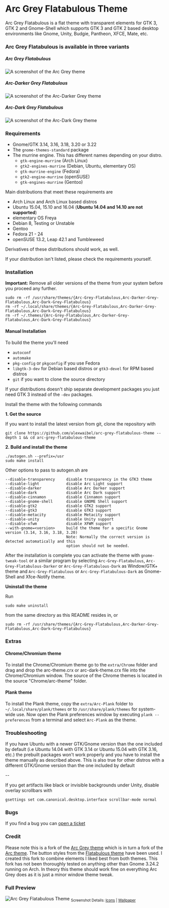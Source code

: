 # Arc Grey Flatabulous Theme

Arc Grey Flatabulous is a flat theme with transparent elements for GTK 3, GTK 2 and Gnome-Shell which supports GTK 3 and GTK 2 based desktop environments like Gnome, Unity, Budgie, Pantheon, XFCE, Mate, etc.

### Arc Grey Flatabulous is available in three variants

##### Arc Grey Flatabulous

![A screenshot of the Arc Grey theme](http://i.imgur.com/oi7y9BP.jpg)

##### Arc-Darker Grey Flatabulous

![A screenshot of the Arc-Darker Grey theme](http://i.imgur.com/4BatNqe.jpg)

##### Arc-Dark Grey Flatabulous

![A screenshot of the Arc-Dark Grey theme](http://i.imgur.com/TnnCLKw.jpg)

### Requirements

* Gnome/GTK 3.14, 3.16, 3.18, 3.20 or 3.22
* The `gnome-themes-standard` package
* The murrine engine. This has different names depending on your distro.
  * `gtk-engine-murrine` (Arch Linux)
  * `gtk2-engines-murrine` (Debian, Ubuntu, elementary OS)
  * `gtk-murrine-engine` (Fedora)
  * `gtk2-engine-murrine` (openSUSE)
  * `gtk-engines-murrine` (Gentoo)

Main distributions that meet these requirements are

* Arch Linux and Arch Linux based distros
* Ubuntu 15.04, 15.10 and 16.04 (**Ubuntu 14.04 and 14.10 are not supported**)
* elementary OS Freya
* Debian 8, Testing or Unstable
* Gentoo
* Fedora 21 - 24
* openSUSE 13.2, Leap 42.1 and Tumbleweed

Derivatives of these distributions should work, as well.

If your distribution isn't listed, please check the requirements yourself.

### Installation

**Important:** Remove all older versions of the theme from your system before you proceed any further.

    sudo rm -rf /usr/share/themes/{Arc-Grey-Flatabulous,Arc-Darker-Grey-Flatabulous,Arc-Dark-Grey-Flatabulous}
    rm -rf ~/.local/share/themes/{Arc-Grey-Flatabulous,Arc-Darker-Grey-Flatabulous,Arc-Dark-Grey-Flatabulous}
    rm -rf ~/.themes/{Arc-Grey-Flatabulous,Arc-Darker-Grey-Flatabulous,Arc-Dark-Grey-Flatabulous}

#### Manual Installation

To build the theme you'll need
* `autoconf`
* `automake`
* `pkg-config` or `pkgconfig` if you use Fedora
* `libgtk-3-dev` for Debian based distros or `gtk3-devel` for RPM based distros
* `git` if you want to clone the source directory

If your distributions doesn't ship separate development packages you just need GTK 3 instead of the `-dev` packages.

Install the theme with the following commands

**1. Get the source**

If you want to install the latest version from git, clone the repository with

    git clone https://github.com/alexwaibel/arc-grey-flatabulous-theme --depth 1 && cd arc-grey-flatabulous-theme

**2. Build and install the theme**

    ./autogen.sh --prefix=/usr
    sudo make install

Other options to pass to autogen.sh are

    --disable-transparency     disable transparency in the GTK3 theme
    --disable-light            disable Arc Light support
    --disable-darker           disable Arc Darker support
    --disable-dark             disable Arc Dark support
    --disable-cinnamon         disable Cinnamon support
    --disable-gnome-shell      disable GNOME Shell support
    --disable-gtk2             disable GTK2 support
    --disable-gtk3             disable GTK3 support
    --disable-metacity         disable Metacity support
    --disable-unity            disable Unity support
    --disable-xfwm             disable XFWM support
    --with-gnome=<version>     build the theme for a specific Gnome version (3.14, 3.16, 3.18, 3.20)
                               Note: Normally the correct version is detected automatically and this
                               option should not be needed.

After the installation is complete you can activate the theme with `gnome-tweak-tool` or a similar program by selecting `Arc-Grey-Flatabulous`, `Arc-Grey-Flatabulous-Darker` or `Arc-Grey-Flatabulous-Dark` as Window/GTK+ theme and `Arc-Grey-Flatabulous` or `Arc-Grey-Flatabulous-Dark` as Gnome-Shell and Xfce-Notify theme.

**Uninstall the theme**

Run

    sudo make uninstall

from the same directory as this README resides in, or

    sudo rm -rf /usr/share/themes/{Arc-Grey-Flatabulous,Arc-Darker-Grey-Flatabulous,Arc-Dark-Grey-Flatabulous}

### Extras

#### Chrome/Chromium theme
To install the Chrome/Chromium theme go to the `extra/Chrome` folder and drag and drop the arc-theme.crx or arc-dark-theme.crx file into the Chrome/Chromium window. The source of the Chrome themes is located in the source "Chrome/arc-theme" folder.

#### Plank theme
To install the Plank theme, copy the `extra/Arc-Plank` folder to `~/.local/share/plank/themes` or to `/usr/share/plank/themes` for system-wide use.
Now open the Plank preferences window by executing `plank --preferences` from a terminal and select `Arc-Plank` as the theme.

### Troubleshooting

If you have Ubuntu with a newer GTK/Gnome version than the one included by default (i.e Ubuntu 14.04 with GTK 3.14 or Ubuntu 15.04 with GTK 3.16, etc.) the prebuilt packages won't work properly and you have to install the theme manually as described above.
This is also true for other distros with a different GTK/Gnome version than the one included by default

--

If you get artifacts like black or invisible backgrounds under Unity, disable overlay scrollbars with

    gsettings set com.canonical.desktop.interface scrollbar-mode normal

### Bugs
If you find a bug you can [open a ticket](https://github.com/alexwaibel/arc-grey-flatabulous-theme/issues)

### Credit
Please note this is a fork of the [Arc Grey theme](https://github.com/eti0/arc-grey-theme) which is in turn a fork of the [Arc theme](https://github.com/horst3180/arc-theme). The button styles from the [Flatabulous theme](https://github.com/anmoljagetia/Flatabulous) have been used. I created this fork to combine elements I liked best from both themes. This fork has not been thoroughly tested on anything other than Gnome 3.24.2 running on Arch. In theory this theme should work fine on everything Arc Grey does as it is just a minor window theme tweak.


### Full Preview
![Arc Grey Flatabulous Theme](http://i.imgur.com/dQgaiZf.jpg)
<sub>Screenshot Details: [Icons](https://github.com/snwh/paper-icon-theme) | [Wallpaper](http://7-themes.com/data_images/out/27/6861679-grayscale-background.jpg)
